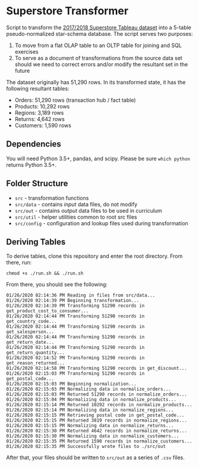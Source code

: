 # Superstore Transformer

Script to transform the [2017/2018 Superstore Tableau
dataset](https://community.tableau.com/thread/316509) into a 5-table
pseudo-normalized star-schema database. The script serves two purposes:

1. To move from a flat OLAP table to an OLTP table for joining and SQL exercises
1. To serve as a document of transformations from the source data set should we
   need to correct errors and/or modify the resultant set in the future

The dataset originally has 51,290 rows. In its transformed state, it has the
following resultant tables:

- Orders: 51,290 rows (transaction hub / fact table)
- Products: 10,292 rows
- Regions: 3,189 rows
- Returns: 4,642 rows
- Customers: 1,590 rows

## Dependencies

You will need Python 3.5+, pandas, and scipy. Please be sure `which python`
returns Python 3.5+.

## Folder Structure

- `src` - transformation functions
- `src/data` - contains _input_ data files, do not modify
- `src/out` - contains _output_ data files to be used in curriculum
- `src/util` - helper utilities common to root src files
- `src/config` - configuration and lookup files used during transformation

## Deriving Tables

To derive tables, clone this repository and enter the root directory. From there, run:

```
chmod +x ./run.sh && ./run.sh
```

From there, you should see the following:

```
01/26/2020 02:14:36 PM Reading in files from src/data...
01/26/2020 02:14:39 PM Beginning transformation...
01/26/2020 02:14:39 PM Transforming 51290 records in get_product_cost_to_consumer...
01/26/2020 02:14:44 PM Transforming 51290 records in get_country_code...
01/26/2020 02:14:44 PM Transforming 51290 records in get_salesperson...
01/26/2020 02:14:44 PM Transforming 51290 records in get_return_date...
01/26/2020 02:14:44 PM Transforming 51290 records in get_return_quantity...
01/26/2020 02:14:52 PM Transforming 51290 records in get_reason_returned...
01/26/2020 02:14:58 PM Transforming 51290 records in get_discount...
01/26/2020 02:15:03 PM Transforming 51290 records in get_postal_code...
01/26/2020 02:15:03 PM Beginning normalization...
01/26/2020 02:15:03 PM Normalizing data in normalize_orders...
01/26/2020 02:15:03 PM Returned 51290 records in normalize_orders...
01/26/2020 02:15:04 PM Normalizing data in normalize_products...
01/26/2020 02:15:14 PM Returned 10292 records in normalize_products...
01/26/2020 02:15:14 PM Normalizing data in normalize_regions...
01/26/2020 02:15:15 PM Retrieving postal code in get_postal_code...
01/26/2020 02:15:15 PM Returned 3819 records in normalize_regions...
01/26/2020 02:15:15 PM Normalizing data in normalize_returns...
01/26/2020 02:15:30 PM Returned 4642 records in normalize_returns...
01/26/2020 02:15:30 PM Normalizing data in normalize_customers...
01/26/2020 02:15:35 PM Returned 1590 records in normalize_customers...
01/26/2020 02:15:35 PM Successfully wrote files to ./src/out
```

After that, your files should be written to `src/out` as a series of `.csv` files.
